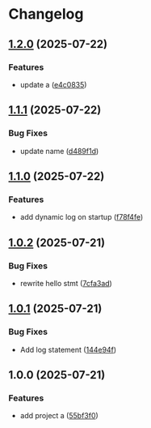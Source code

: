 # Changelog

## [1.2.0](https://github.com/simenkristoffers1/release-please/compare/project-a@v1.1.1...project-a@v1.2.0) (2025-07-22)


### Features

* update a ([e4c0835](https://github.com/simenkristoffers1/release-please/commit/e4c08358d6f9344b218009394c71f92da05553a0))

## [1.1.1](https://github.com/simenkristoffers1/release-please/compare/project-a-v1.1.0...project-a@v1.1.1) (2025-07-22)


### Bug Fixes

* update name ([d489f1d](https://github.com/simenkristoffers1/release-please/commit/d489f1d8d46888e9c2412597473d517ce8cfef9a))

## [1.1.0](https://github.com/simenkristoffers1/release-please/compare/project-a-v1.0.2...project-a-v1.1.0) (2025-07-22)


### Features

* add dynamic log on startup ([f78f4fe](https://github.com/simenkristoffers1/release-please/commit/f78f4fef3c2ea2a81a6cda6d6e00365ea2c43d3a))

## [1.0.2](https://github.com/simenkristoffers1/release-please/compare/project-a-v1.0.1...project-a-v1.0.2) (2025-07-21)


### Bug Fixes

* rewrite hello stmt ([7cfa3ad](https://github.com/simenkristoffers1/release-please/commit/7cfa3ad3509be1d68b739a7103225d20b7a881e1))

## [1.0.1](https://github.com/simenkristoffers1/release-please/compare/project-a-v1.0.0...project-a-v1.0.1) (2025-07-21)


### Bug Fixes

* Add log statement ([144e94f](https://github.com/simenkristoffers1/release-please/commit/144e94fae1f242d1f76fbce5e1b135b4b4ac09b1))

## 1.0.0 (2025-07-21)


### Features

* add project a ([55bf3f0](https://github.com/simenkristoffers1/release-please/commit/55bf3f07849584259c9296b2bbf8aa91fb0c0a9c))
